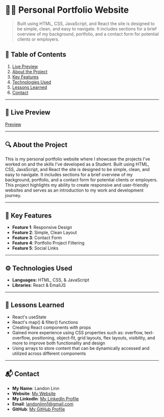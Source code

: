# 🧑‍💻 Personal Portfolio Website

> Built using HTML, CSS, JavaScript, and React the site is designed to be simple, clean, and easy to navigate. It includes sections for a brief overview of my background, portfolio, and a contact form for potential clients or employers.

## 📑 Table of Contents

1. [Live Preview](#-live-preview)
2. [About the Project](#-about-the-project)
3. [Key Features](#-key-features)
4. [Technologies Used](#-technologies-used)
5. [Lessons Learned](#-lessons-learned)
6. [Contact](#-contact)

---

## 👀 Live Preview

[Preview](https://www.landonlinn.com)

---

## 🔍 About the Project

This is my personal portfolio website where I showcase the projects I’ve worked on and the skills I've developed as a Student. Built using HTML, CSS, JavaScript, and React the site is designed to be simple, clean, and easy to navigate. It includes sections for a brief overview of my background, portfolio, and a contact form for potential clients or employers. This project highlights my ability to create responsive and user-friendly websites and serves as an introduction to my work and development journey.

---

## 🔑 Key Features

- **Feature 1**: Responsive Design
- **Feature 2**: Simple, Clean Layout
- **Feature 3**: Contact Form
- **Feature 4**: Portfolio Project Filtering
- **Feature 5**: Social Links

---

## ⚙️ Technologies Used

- **Languages:** HTML, CSS, & JavaScript
- **Libraries**: React & EmailJS

---

## 🧠 Lessons Learned

- React's useState
- React's map() & filter() functions
- Creating React components with props
- Gained more experience using CSS properties such as: overflow, text-overflow, positioning, object-fit, grid layouts, flex layouts, visibility, and more to improve both functionality and design
- Using arrays to store content that can be dynamically accessed and utilized across different components

---

## 📬 Contact

- **My Name**: Landon Linn
- **Website**: [My Website](https://www.landonlinn.com/)
- **My LinkedIn**: [My LinkedIn Profile](https://www.linkedin.com/in/landon-linn/)
- **Email**: landonlinn1@gmail.com
- **GitHub**: [My GitHub Profile](https://github.com/LandonLinn)
